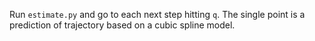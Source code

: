 

Run `estimate.py` and go to each next step hitting `q`. The single point is a prediction of trajectory based on a cubic spline model.
